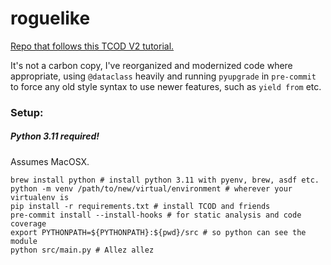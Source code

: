 # roguelike

[Repo that follows this TCOD V2 tutorial.](https://www.rogueliketutorials.com/tutorials/tcod/v2)

It's not a carbon copy, I've reorganized and modernized code where appropriate, using `@dataclass` heavily
and running `pyupgrade` in `pre-commit` to force any old style syntax to use newer features, such as `yield from` etc.

### Setup:

##### Python 3.11 required!

Assumes MacOSX.

```shell
brew install python # install python 3.11 with pyenv, brew, asdf etc.
python -m venv /path/to/new/virtual/environment # wherever your virtualenv is
pip install -r requirements.txt # install TCOD and friends
pre-commit install --install-hooks # for static analysis and code coverage
export PYTHONPATH=${PYTHONPATH}:${pwd}/src # so python can see the module
python src/main.py # Allez allez
```
